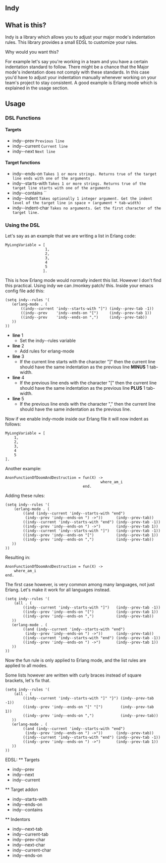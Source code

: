 ## Indy

## What is this?
Indy is a library which allows you to adjust your major mode's
indentation rules. This library provides a small EDSL to customize your rules.

Why would you want this?

For example let's say you're working in a team and you have a certain indentation
standard to follow. There might be a chance that the Major mode's indentation
does not comply with these standards. In this case you'd have to adjust
your indentation manually whenever working on your team's project to
stay consistent. A good example is Erlang mode which is explained in the
usage section.

## Usage

### DSL Functions

#### Targets
* indy--prev    `Previous line`
* indy--current `Current line`
* indy--next    `Next line`

#### Target functions
* indy--ends-on `Takes 1 or more strings. Returns true of the target line ends with one of the arguments`
* indy--starts-with `Takes 1 or more strings. Returns true of the target line starts with one of the arguments`
* indy--contains ``
* indy--indent `Takes optionally 1 integer argument. Get the indent level of the target line in space + (argument * tab-width)`
* indy--indent-char `Takes no arguments. Get the first character of the target line.`

### Using the DSL
Let's say as an example that we are writing a list in Erlang code:

```
MyLongVariable = [
                  1,
                  2,
                  3,
                  4
                  5
                 ].
```

This is how Erlang mode would normally indent this list. However I don't find this practical.
Using indy we can /monkey patch/ this.
Inside your emacs config file add this:
```
(setq indy--rules '(
   (erlang-mode . (
       ((indy--current 'indy--starts-with "]") (indy--prev-tab -1))
       ((indy--prev    'indy--ends-on "[")     (indy--prev-tab 1))
       ((indy--prev    'indy--ends-on ",")     (indy--prev-tab))
   ))
))
```

- **line** 1
    - Set the indy--rules variable
- **line** 2
    - Add rules for erlang-mode
- **line** 3
    - If the current line starts with the character "]" then
the current line should have the same indentation as the
previous line __MINUS__ 1 tab-width.
- **line** 4
    - If the previous line ends with the character "[" then
the current line should have the same indentation as the
previous line __PLUS__ 1 tab-width.
- **line** 5
    - If the previous line ends with the character "," then
the current line should have the same indentation as the
previous line.

Now if we enable indy-mode inside our Erlang file it will now indent as follows:

```
MyLongVariable = [
    1,
    2,
    3,
    4
    5
].
```

Another example:

```
AnonFunctionOfDoomAndDestruction = fun(X) ->
                                           where_am_i
                                   end.
```
Adding these rules:

```
(setq indy--rules '(
    (erlang-mode . (
        ((and (indy--current 'indy--starts-with "end")
         (indy--prev 'indy--ends-on ") ->"))      (indy--prev-tab))
        ((indy--current 'indy--starts-with "end") (indy--prev-tab -1))
        ((indy--prev 'indy--ends-on ") ->")       (indy--prev-tab 1))
        ((indy--current 'indy--starts-with "]")   (indy--prev-tab -1))
        ((indy--prev 'indy--ends-on "[")          (indy--prev-tab 1))
        ((indy--prev 'indy--ends-on ",")          (indy--prev-tab))
   ))
))
```
Resulting in:

```
AnonFunctionOfDoomAndDestruction = fun(X) ->
    where_am_i
end.
```

The first case however, is very common among many languages, not just Erlang. Let's make it work for all languages instead.

```
(setq indy--rules '(
    (all . (
        ((indy--current 'indy--starts-with "]")   (indy--prev-tab -1))
        ((indy--prev 'indy--ends-on "[")          (indy--prev-tab 1))
        ((indy--prev 'indy--ends-on ",")          (indy--prev-tab))
   ))
   (erlang-mode . (
        ((and (indy--current 'indy--starts-with "end")
         (indy--prev 'indy--ends-on ") ->"))      (indy--prev-tab))
        ((indy--current 'indy--starts-with "end") (indy--prev-tab -1))
        ((indy--prev 'indy--ends-on ") ->")       (indy--prev-tab 1))
   ))
))
```
Now the fun rule is only applied to Erlang mode, and the list rules are applied to all modes.

Some lists however are written with curly braces instead of square brackets, let's fix that.

```
(setq indy--rules '(
    (all . (
        ((indy--current 'indy--starts-with "]" "}") (indy--prev-tab -1))
        ((indy--prev 'indy--ends-on "[" "[")        (indy--prev-tab 1))
        ((indy--prev 'indy--ends-on ",")            (indy--prev-tab))
   ))
   (erlang-mode . (
        ((and (indy--current 'indy--starts-with "end")
         (indy--prev 'indy--ends-on ") ->"))      (indy--prev-tab))
        ((indy--current 'indy--starts-with "end") (indy--prev-tab -1))
        ((indy--prev 'indy--ends-on ") ->")       (indy--prev-tab 1))
   ))
))
```
EDSL:
** Targets
* indy--prev
* indy--next
* indy--current

** Target addon
* indy--starts-with
* indy--ends-on
* indy--contains

** Indentors
* indy--next-tab
* indy--current-tab
* indy--prev-char
* indy--next-char
* indy--current-char
* indy--ends-on
